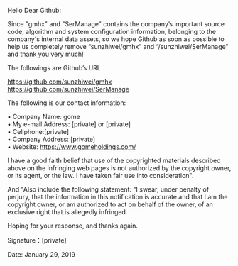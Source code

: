 Hello Dear Github:

Since "gmhx" and "SerManage" contains the company’s important source code, algorithm and system configuration information, belonging to the company's internal data assets, so we hope Github as soon as possible to help us completely remove “sunzhiwei/gmhx” and “/sunzhiwei/SerManage” and thank you very much!

The followings are Github’s URL

https://github.com/sunzhiwei/gmhx  
https://github.com/sunzhiwei/SerManage

The following is our contact information:

• Company Name: gome  
• My e-mail Address: [private] or [private]  
• Cellphone:[private]  
• Company Address: [private]  
• Website: https://www.gomeholdings.com/

I have a good faith belief that use of the copyrighted materials described above on the infringing web pages is not authorized by the copyright owner, or its agent, or the law. I have taken fair use into consideration".

And "Also include the following statement: "I swear, under penalty of perjury, that the information in this notification is accurate and that I am the copyright owner, or am authorized to act on behalf of the owner, of an exclusive right that is allegedly infringed.

Hoping for your response, and thanks again.

Signature：[private]

Date: January 29, 2019

